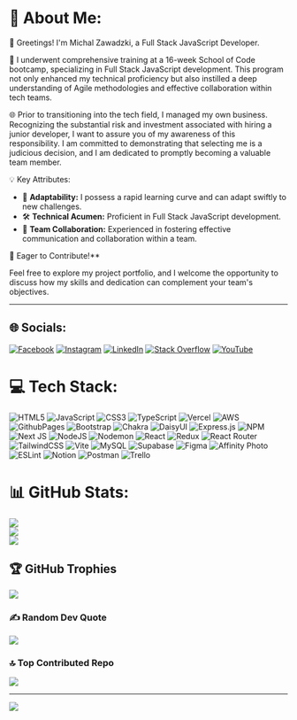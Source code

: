 # 💫 About Me:
👋 Greetings! I'm Michal Zawadzki, a Full Stack JavaScript Developer.

🚀 I underwent comprehensive training at a 16-week School of Code bootcamp, specializing in Full Stack JavaScript development. This program not only enhanced my technical proficiency but also instilled a deep understanding of Agile methodologies and effective collaboration within tech teams.

🌐 Prior to transitioning into the tech field, I managed my own business. Recognizing the substantial risk and investment associated with hiring a junior developer, I want to assure you of my awareness of this responsibility. I am committed to demonstrating that selecting me is a judicious decision, and I am dedicated to promptly becoming a valuable team member.

💡 Key Attributes:
- 🔄 **Adaptability:** I possess a rapid learning curve and can adapt swiftly to new challenges.
- 🛠️ **Technical Acumen:** Proficient in Full Stack JavaScript development.
- 🤖 **Team Collaboration:** Experienced in fostering effective communication and collaboration within a team.

🔗 Eager to Contribute!**

Feel free to explore my project portfolio, and I welcome the opportunity to discuss how my skills and dedication can complement your team's objectives.

--- 


## 🌐 Socials:
[![Facebook](https://img.shields.io/badge/Facebook-%231877F2.svg?logo=Facebook&logoColor=white)](https://facebook.com/Y0G1Z) [![Instagram](https://img.shields.io/badge/Instagram-%23E4405F.svg?logo=Instagram&logoColor=white)](https://instagram.com/yogiz88) [![LinkedIn](https://img.shields.io/badge/LinkedIn-%230077B5.svg?logo=linkedin&logoColor=white)](https://linkedin.com/in/michal-zawadzki-12329394) [![Stack Overflow](https://img.shields.io/badge/-Stackoverflow-FE7A16?logo=stack-overflow&logoColor=white)](https://stackoverflow.com/users/12169478) [![YouTube](https://img.shields.io/badge/YouTube-%23FF0000.svg?logo=YouTube&logoColor=white)](https://youtube.com/@UCgqat2T5hEXt0WDIke99Lgw) 

# 💻 Tech Stack:
![HTML5](https://img.shields.io/badge/html5-%23E34F26.svg?style=for-the-badge&logo=html5&logoColor=white) ![JavaScript](https://img.shields.io/badge/javascript-%23323330.svg?style=for-the-badge&logo=javascript&logoColor=%23F7DF1E) ![CSS3](https://img.shields.io/badge/css3-%231572B6.svg?style=for-the-badge&logo=css3&logoColor=white) ![TypeScript](https://img.shields.io/badge/typescript-%23007ACC.svg?style=for-the-badge&logo=typescript&logoColor=white) ![Vercel](https://img.shields.io/badge/vercel-%23000000.svg?style=for-the-badge&logo=vercel&logoColor=white) ![AWS](https://img.shields.io/badge/AWS-%23FF9900.svg?style=for-the-badge&logo=amazon-aws&logoColor=white) ![GithubPages](https://img.shields.io/badge/github%20pages-121013?style=for-the-badge&logo=github&logoColor=white) ![Bootstrap](https://img.shields.io/badge/bootstrap-%238511FA.svg?style=for-the-badge&logo=bootstrap&logoColor=white) ![Chakra](https://img.shields.io/badge/chakra-%234ED1C5.svg?style=for-the-badge&logo=chakraui&logoColor=white) ![DaisyUI](https://img.shields.io/badge/daisyui-5A0EF8?style=for-the-badge&logo=daisyui&logoColor=white) ![Express.js](https://img.shields.io/badge/express.js-%23404d59.svg?style=for-the-badge&logo=express&logoColor=%2361DAFB) ![NPM](https://img.shields.io/badge/NPM-%23CB3837.svg?style=for-the-badge&logo=npm&logoColor=white) ![Next JS](https://img.shields.io/badge/Next-black?style=for-the-badge&logo=next.js&logoColor=white) ![NodeJS](https://img.shields.io/badge/node.js-6DA55F?style=for-the-badge&logo=node.js&logoColor=white) ![Nodemon](https://img.shields.io/badge/NODEMON-%23323330.svg?style=for-the-badge&logo=nodemon&logoColor=%BBDEAD) ![React](https://img.shields.io/badge/react-%2320232a.svg?style=for-the-badge&logo=react&logoColor=%2361DAFB) ![Redux](https://img.shields.io/badge/redux-%23593d88.svg?style=for-the-badge&logo=redux&logoColor=white) ![React Router](https://img.shields.io/badge/React_Router-CA4245?style=for-the-badge&logo=react-router&logoColor=white) ![TailwindCSS](https://img.shields.io/badge/tailwindcss-%2338B2AC.svg?style=for-the-badge&logo=tailwind-css&logoColor=white) ![Vite](https://img.shields.io/badge/vite-%23646CFF.svg?style=for-the-badge&logo=vite&logoColor=white) ![MySQL](https://img.shields.io/badge/mysql-%2300000f.svg?style=for-the-badge&logo=mysql&logoColor=white) ![Supabase](https://img.shields.io/badge/Supabase-3ECF8E?style=for-the-badge&logo=supabase&logoColor=white) ![Figma](https://img.shields.io/badge/figma-%23F24E1E.svg?style=for-the-badge&logo=figma&logoColor=white) ![Affinity Photo](https://img.shields.io/badge/affinityphoto-%237E4DD2.svg?style=for-the-badge&logo=affinity-photo&logoColor=white) ![ESLint](https://img.shields.io/badge/ESLint-4B3263?style=for-the-badge&logo=eslint&logoColor=white) ![Notion](https://img.shields.io/badge/Notion-%23000000.svg?style=for-the-badge&logo=notion&logoColor=white) ![Postman](https://img.shields.io/badge/Postman-FF6C37?style=for-the-badge&logo=postman&logoColor=white) ![Trello](https://img.shields.io/badge/Trello-%23026AA7.svg?style=for-the-badge&logo=Trello&logoColor=white)
# 📊 GitHub Stats:
![](https://github-readme-stats.vercel.app/api?username=Zawadzki-Michal&theme=radical&hide_border=false&include_all_commits=false&count_private=false)<br/>
![](https://github-readme-streak-stats.herokuapp.com/?user=Zawadzki-Michal&theme=radical&hide_border=false)<br/>
![](https://github-readme-stats.vercel.app/api/top-langs/?username=Zawadzki-Michal&theme=radical&hide_border=false&include_all_commits=false&count_private=false&layout=compact)

## 🏆 GitHub Trophies
![](https://github-profile-trophy.vercel.app/?username=Zawadzki-Michal&theme=radical&no-frame=false&no-bg=true&margin-w=4)

### ✍️ Random Dev Quote
![](https://quotes-github-readme.vercel.app/api?type=vetical&theme=radical)

### 🔝 Top Contributed Repo
![](https://github-contributor-stats.vercel.app/api?username=Zawadzki-Michal&limit=5&theme=dark&combine_all_yearly_contributions=true)

---
[![](https://visitcount.itsvg.in/api?id=Zawadzki-Michal&icon=0&color=0)](https://visitcount.itsvg.in)

<!-- Proudly created with GPRM ( https://gprm.itsvg.in ) -->
